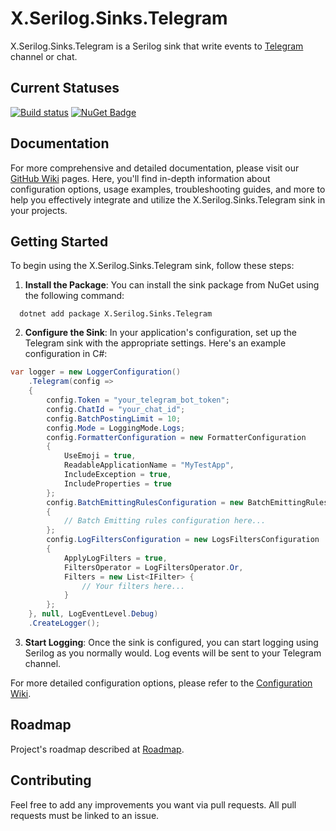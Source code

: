 # X.Serilog.Sinks.Telegram
X.Serilog.Sinks.Telegram is a Serilog sink that write events to [Telegram](https://telegram.org/) channel or chat.

## Current Statuses
[![Build status](https://ci.appveyor.com/api/projects/status/n4uj9qfuywrkdrhb/branch/main?svg=true)](https://ci.appveyor.com/project/Bardin08/x-serilog-sinks-telegram/branch/main)
[![NuGet Badge](https://buildstats.info/nuget/X.Serilog.Sinks.Telegram)](https://www.nuget.org/packages/X.Serilog.Sinks.Telegram/)

## Documentation
For more comprehensive and detailed documentation, please visit our [GitHub Wiki](https://github.com/Bardin08/X.Serilog.Sinks.Telegram/wiki/Overview) pages. Here, you'll find in-depth information about configuration options, usage examples, troubleshooting guides, and more to help you effectively integrate and utilize the X.Serilog.Sinks.Telegram sink in your projects.

## Getting Started

To begin using the X.Serilog.Sinks.Telegram sink, follow these steps:

1. **Install the Package**: You can install the sink package from NuGet using the following command:
 ```shell
   dotnet add package X.Serilog.Sinks.Telegram
```

2. **Configure the Sink**: In your application's configuration, set up the Telegram sink with the appropriate settings. Here's an example configuration in C#:
```c#
var logger = new LoggerConfiguration()
    .Telegram(config =>
    {
        config.Token = "your_telegram_bot_token";
        config.ChatId = "your_chat_id";
        config.BatchPostingLimit = 10;
        config.Mode = LoggingMode.Logs;
        config.FormatterConfiguration = new FormatterConfiguration
        {
            UseEmoji = true,
            ReadableApplicationName = "MyTestApp",
            IncludeException = true,
            IncludeProperties = true
        };
        config.BatchEmittingRulesConfiguration = new BatchEmittingRulesConfiguration
        {
            // Batch Emitting rules configuration here...
        };
        config.LogFiltersConfiguration = new LogsFiltersConfiguration
        {
            ApplyLogFilters = true,
            FiltersOperator = LogFiltersOperator.Or,
            Filters = new List<IFilter> {
                // Your filters here...
            }
        };
    }, null, LogEventLevel.Debug)
    .CreateLogger();
```

3. **Start Logging**: Once the sink is configured, you can start logging using Serilog as you normally would. Log events will be sent to your Telegram channel.

For more detailed configuration options, please refer to the [Configuration Wiki](https://github.com/Bardin08/X.Serilog.Sinks.Telegram/wiki/Configuration).

## Roadmap
Project's roadmap described at [Roadmap](./docs/roadmap.md).

## Contributing
Feel free to add any improvements you want via pull requests. All pull requests must be linked to an issue.

